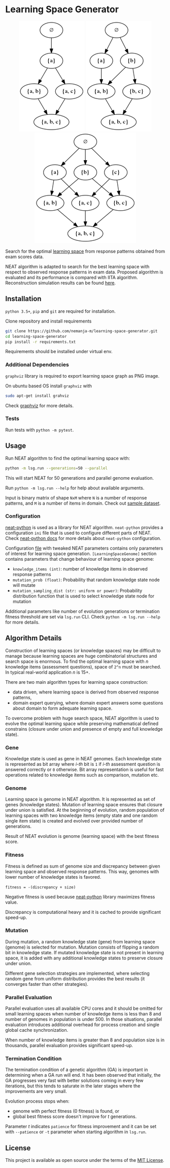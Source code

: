 # Learning Space Generator

<p align="center">
  <img src="./images/ls_0.png" alt="image">
  <img src="./images/ls_1.png" alt="image">
  <img src="./images/ls_2.png" alt="image">
</p>

Search for the optimal [learning space](https://arxiv.org/abs/1511.06757) from response
patterns obtained from exam scores data.

NEAT algorithm is adapted to search for the best learning space with respect to
observed response patterns in exam data. Proposed algorithm is evaluated and
its performance is compared with IITA algorithm. Reconstruction simulation
results can be found [here](./simulation).

## Installation

`python 3.5+`, `pip` and `git` are required for installation.

Clone repository and install requirements

```bash
git clone https://github.com/nemanja-m/learning-space-generator.git
cd learning-space-generator
pip install -r requirements.txt
```

Requirements should be installed under virtual env.

### Additional Dependencies

`graphviz` library is required to export learning space graph as PNG image.

On ubuntu based OS install `graphviz` with

```bash
sudo apt-get install grahviz
```

Check [graphviz](https://www.graphviz.org/download/) for more details.

### Tests

Run tests with `python -m pytest`.

## Usage

Run NEAT algorithm to find the optimal learning space with:

```bash
python -m lsg.run --generations=50 --parallel
```

This will start NEAT for 50 generations and parallel genome evaluation.

Run `python -m lsg.run --help` for help about available arguments.

Input is binary matrix of shape `NxM` where `N` is a number of response patterns, and
`M` is a number of items in domain. Check out [sample dataset](./data/ks_data.csv).

### Configuration

[neat-python](https://neat-python.readthedocs.io/en/latest/) is used as a
library for NEAT algorithm. `neat-python` provides a configuration `ini` file
that is used to configure different parts of NEAT.  Check [neat-python
docs](https://neat-python.readthedocs.io/en/latest/) for more details about
`neat-python` configuration.

Configuration [file](config/default.ini) with tweaked NEAT parameters contains
only parameters of interest for learning space generation.
`[LearningSpaceGenome]` section contains parameters that change behaviour of
learning space genome:

- `knowledge_items (int)`: number of knowledge items in observed response patterns
- `mutation_prob (float)`: Probability that random knowledge state node will mutate
- `mutation_sampling_dist (str: uniform or power)`: Probability distribution function that is used to select
knowledge state node for mutation

Additional parameters like number of evolution generations or termination
fitness threshold are set via `lsg.run` CLI. Check `python -m lsg.run --help` for more
details.

## Algorithm Details

Construction of learning spaces (or knowledge spaces) may be difficult to
manage because learning spaces are huge combinatorial structures and search
space is enormous. To find the optimal learning space with _n_ knowledge items
(assessment questions), space of `2^n` must be searched. In typical real-world
application _n_ is 15+.

There are two main algorithm types for learning space construction:

- data driven, where learning space is derived from observed response patterns,
- domain expert querying, where domain expert answers some questions about
domain to form adequate learning space.

To overcome problem with huge search space, NEAT algorithm is used to evolve
the optimal learning space while preserving mathematical defined constrains
(closure under union and presence of empty and full knowledge state).

### Gene

Knowledge state is used as gene in NEAT genomes. Each knowledge state is
represented as bit array where _i-th_ bit is `1` if _i-th_ assessment question
is answered correctly or `0` otherwise. Bit array representation is useful for
fast operations related to knowledge items such as comparison, mutation etc.

### Genome

Learning space is genome in NEAT algorithm. It is represented as set of genes
(knowledge states).  Mutation of learning space ensures that closure under
union is satisfied. At the beginning of evolution, random population of
learning spaces with two knowledge items (empty state and one random single
item state) is created and evolved over provided number of generations.

Result of NEAT evolution is genome (learning space) with the best fitness score.

### Fitness

Fitness is defined as sum of genome size and discrepancy between given learning space and
observed response patterns. This way, genomes with lower number of knowledge states is favored.

`fitness = -(discrepancy + size)`

Negative fitness is used because
[neat-python](https://neat-python.readthedocs.io/en/latest/) library maximizes
fitness value.

Discrepancy is computational heavy and it is cached to provide significant speed-up.

### Mutation

During mutation, a random knowledge state (gene) from learning space (genome)
is selected for mutation.  Mutation consists of flipping a random bit in
knowledge state. If mutated knowledge state is not present in learning space,
it is added with any additional knowledge states to preserve closure under
union.

Different gene selection strategies are implemented, where selecting random
gene from uniform distribution provides the best results (it converges faster
than other strategies).

### Parallel Evaluation

Parallel evaluation uses all available CPU cores and it should be omitted for
small learning spaces when number of knowledge items is less than 8 and number
of genomes in population is under 500. In those situations, parallel evaluation
introduces additional overhead for process creation and single global cache
synchronization.

When number of knowledge items is greater than 8 and population size is in
thousands, parallel evaluation provides significant speed-up.

### Termination Condition

The termination condition of a genetic algorithm (GA) is important in
determining when a GA run will end. It has been observed that initially, the GA
progresses very fast with better solutions coming in every few iterations, but
this tends to saturate in the later stages where the improvements are very
small.

Evolution process stops when:

- genome with perfect fitness (0 fitness) is found, or
- global best fitness score doesn't improve for _t_ generations.

Parameter _t_ indicates `patience` for fitness improvement and it can be set with
`--patience` or `-t` parameter when starting algorithm in `lsg.run`.

## License

This project is available as open source under the terms of the [MIT License](http://opensource.org/licenses/MIT).
